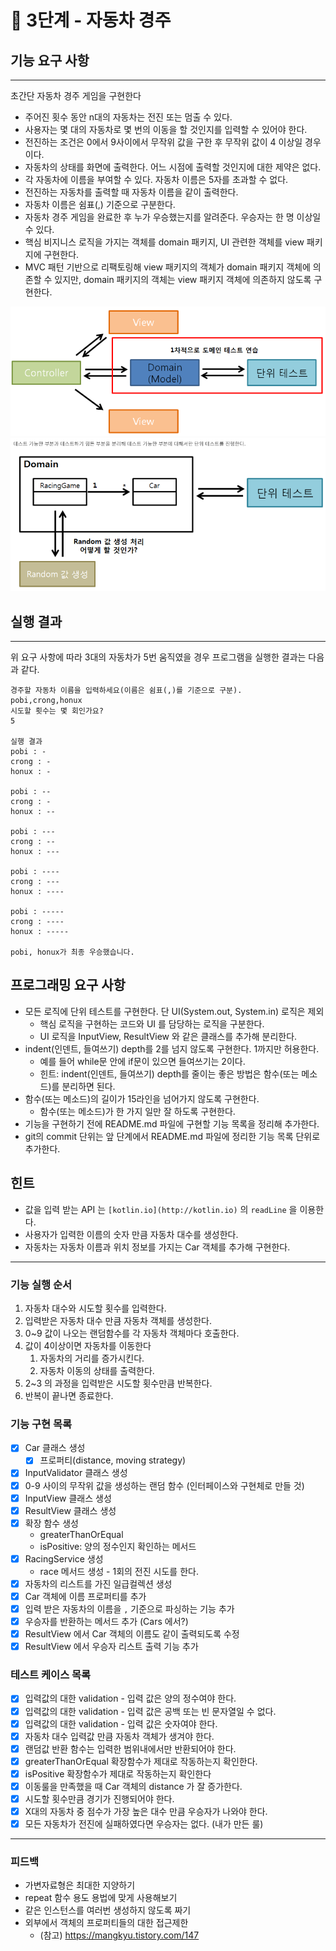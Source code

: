 # **🚀 3단계 - 자동차 경주**

## 기능 요구 사항

---

초간단 자동차 경주 게임을 구현한다

- 주어진 횟수 동안 n대의 자동차는 전진 또는 멈출 수 있다.
- 사용자는 몇 대의 자동차로 몇 번의 이동을 할 것인지를 입력할 수 있어야 한다.
- 전진하는 조건은 0에서 9사이에서 무작위 값을 구한 후 무작위 값이 4 이상일 경우이다.
- 자동차의 상태를 화면에 출력한다. 어느 시점에 출력할 것인지에 대한 제약은 없다.
- 각 자동차에 이름을 부여할 수 있다. 자동차 이름은 5자를 초과할 수 없다.
- 전진하는 자동차를 출력할 때 자동차 이름을 같이 출력한다.
- 자동차 이름은 쉼표(,) 기준으로 구분한다.
- 자동차 경주 게임을 완료한 후 누가 우승했는지를 알려준다. 우승자는 한 명 이상일 수 있다.
- 핵심 비지니스 로직을 가지는 객체를 domain 패키지, UI 관련한 객체를 view 패키지에 구현한다.
- MVC 패턴 기반으로 리팩토링해 view 패키지의 객체가 domain 패키지 객체에 의존할 수 있지만, domain 패키지의 객체는 view 패키지 객체에 의존하지 않도록 구현한다.

![img.png](img.png)
![img_1.png](img_1.png)

## 실행 결과

---

위 요구 사항에 따라 3대의 자동차가 5번 움직였을 경우 프로그램을 실행한 결과는 다음과 같다.

```
경주할 자동차 이름을 입력하세요(이름은 쉼표(,)를 기준으로 구분).
pobi,crong,honux
시도할 횟수는 몇 회인가요?
5

실행 결과
pobi : -
crong : -
honux : -

pobi : --
crong : -
honux : --

pobi : ---
crong : --
honux : ---

pobi : ----
crong : ---
honux : ----

pobi : -----
crong : ----
honux : -----

pobi, honux가 최종 우승했습니다.

```

## 프로그래밍 요구 사항

- 모든 로직에 단위 테스트를 구현한다. 단 UI(System.out, System.in) 로직은 제외
    - 핵심 로직을 구현하는 코드와 UI 를 담당하는 로직을 구분한다.
    - UI 로직을 InputView, ResultView 와 같은 클래스를 추가해 분리한다.
- indent(인덴트, 들여쓰기) depth를 2를 넘지 않도록 구현한다. 1까지만 허용한다.
   - 예를 들어 while문 안에 if문이 있으면 들여쓰기는 2이다.
   - 힌트: indent(인덴트, 들여쓰기) depth를 줄이는 좋은 방법은 함수(또는 메소드)를 분리하면 된다.
- 함수(또는 메소드)의 길이가 15라인을 넘어가지 않도록 구현한다.
   - 함수(또는 메소드)가 한 가지 일만 잘 하도록 구현한다.
- 기능을 구현하기 전에 README.md 파일에 구현할 기능 목록을 정리해 추가한다. 
- git의 commit 단위는 앞 단계에서 README.md 파일에 정리한 기능 목록 단위로 추가한다.

## 힌트

- 값을 입력 받는 API 는 `[kotlin.io](http://kotlin.io)` 의 `readLine` 을 이용한다.
- 사용자가 입력한 이름의 숫자 만큼 자동차 대수를 생성한다.
- 자동차는 자동차 이름과 위치 정보를 가지는 Car 객체를 추가해 구현한다.

---

### 기능 실행 순서

1. 자동차 대수와 시도할 횟수를 입력한다.
2. 입력받은 자동차 대수 만큼 자동차 객체를 생성한다.
3. 0~9 값이 나오는 랜덤함수를 각 자동차 객체마다 호출한다.
4. 값이 4이상이면 자동차를 이동한다 
   1. 자동차의 거리를 증가시킨다.
   2. 자동차 이동의 상태를 출력한다.
5. 2~3 의 과정을 입력받은 시도할 횟수만큼 반복한다.
6. 반복이 끝나면 종료한다.

### 기능 구현 목록

- [x] Car 클래스 생성
  - [x] 프로퍼티(distance, moving strategy)
- [x] InputValidator 클래스 생성
- [X] 0-9 사이의 무작위 값을 생성하는 랜덤 함수 (인터페이스와 구현체로 만들 것)
- [X] InputView 클래스 생성
- [X] ResultView 클래스 생성
- [x] 확장 함수 생성
  - greaterThanOrEqual
  - isPositive: 양의 정수인지 확인하는 메서드
- [X] RacingService 생성
    - race 메서드 생성 - 1회의 전진 시도를 한다.
- [x] 자동차의 리스트를 가진 일급컬렉션 생성
- [x] Car 객체에 이름 프로퍼티를 추가
- [X] 입력 받은 자동차의 이름을 `,` 기준으로 파싱하는 기능 추가
- [x] 우승자를 반환하는 메서드 추가 (Cars 에서?)
- [x] ResultView 에서 Car 객체의 이름도 같이 출력되도록 수정
- [x] ResultView 에서 우승자 리스트 출력 기능 추가

### 테스트 케이스 목록

- [x]  입력값의 대한 validation - 입력 값은 양의 정수여야 한다.
- [x]  입력값의 대한 validation - 입력 값은 공백 또는 빈 문자열일 수 없다.
- [x]  입력값의 대한 validation - 입력 값은 숫자여야 한다.
- [X]  자동차 대수 입력값 만큼 자동차 객체가 생겨야 한다.
- [X]  랜덤값 반환 함수는 입력한 범위내에서만 반환되어야 한다.
- [x]  greaterThanOrEqual 확장함수가 제대로 작동하는지 확인한다.
- [x]  isPositive 확장함수가 제대로 작동하는지 확인한다
- [X]  이동룰을 만족했을 때 Car 객체의 distance 가 잘 증가한다.
- [x]  시도할 횟수만큼 경기가 진행되어야 한다.
- [x]  X대의 자동차 중 점수가 가장 높은 대수 만큼 우승자가 나와야 한다.
- [x]  모든 자동차가 전진에 실패하였다면 우승자는 없다. (내가 만든 룰)
 
---

### 피드백

- 가변자료형은 최대한 지양하기
- repeat 함수 용도 용법에 맞게 사용해보기
- 같은 인스턴스를 여러번 생성하지 않도록 짜기
- 외부에서 객체의 프로퍼티들의 대한 접근제한
   - (참고) https://mangkyu.tistory.com/147 

